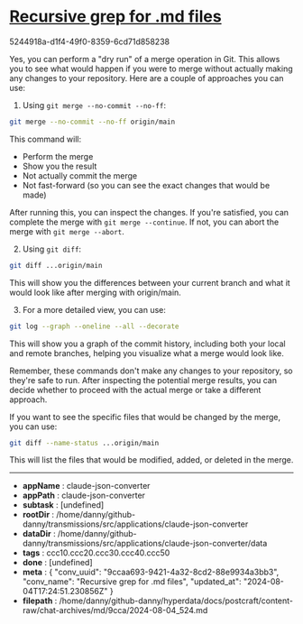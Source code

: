 # [Recursive grep for .md files](https://claude.ai/chat/9ccaa693-9421-4a32-8cd2-88e9934a3bb3)

5244918a-d1f4-49f0-8359-6cd71d858238

 Yes, you can perform a "dry run" of a merge operation in Git. This allows you to see what would happen if you were to merge without actually making any changes to your repository. Here are a couple of approaches you can use:

1. Using `git merge --no-commit --no-ff`:

```bash
git merge --no-commit --no-ff origin/main
```

This command will:
- Perform the merge
- Show you the result
- Not actually commit the merge
- Not fast-forward (so you can see the exact changes that would be made)

After running this, you can inspect the changes. If you're satisfied, you can complete the merge with `git merge --continue`. If not, you can abort the merge with `git merge --abort`.

2. Using `git diff`:

```bash
git diff ...origin/main
```

This will show you the differences between your current branch and what it would look like after merging with origin/main.

3. For a more detailed view, you can use:

```bash
git log --graph --oneline --all --decorate
```

This will show you a graph of the commit history, including both your local and remote branches, helping you visualize what a merge would look like.

Remember, these commands don't make any changes to your repository, so they're safe to run. After inspecting the potential merge results, you can decide whether to proceed with the actual merge or take a different approach.

If you want to see the specific files that would be changed by the merge, you can use:

```bash
git diff --name-status ...origin/main
```

This will list the files that would be modified, added, or deleted in the merge.

---

* **appName** : claude-json-converter
* **appPath** : claude-json-converter
* **subtask** : [undefined]
* **rootDir** : /home/danny/github-danny/transmissions/src/applications/claude-json-converter
* **dataDir** : /home/danny/github-danny/transmissions/src/applications/claude-json-converter/data
* **tags** : ccc10.ccc20.ccc30.ccc40.ccc50
* **done** : [undefined]
* **meta** : {
  "conv_uuid": "9ccaa693-9421-4a32-8cd2-88e9934a3bb3",
  "conv_name": "Recursive grep for .md files",
  "updated_at": "2024-08-04T17:24:51.230856Z"
}
* **filepath** : /home/danny/github-danny/hyperdata/docs/postcraft/content-raw/chat-archives/md/9cca/2024-08-04_524.md